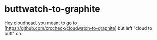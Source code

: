 buttwatch-to-graphite
=====================

Hey cloudhead, you meant to go to [https://github.com/crccheck/cloudwatch-to-graphite] but left "cloud to butt" on.
